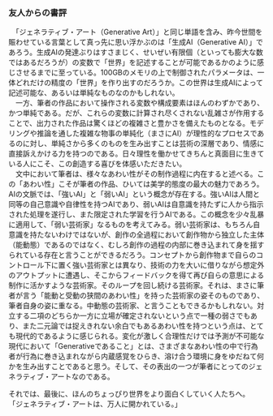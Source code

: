 ### 友人からの書評

　「ジェネラティブ・アート（Generative Art）」と同じ単語を含み、昨今世間を賑わせている言葉として真っ先に思い浮かぶのは「生成AI（Generative AI）」であろう。生成AIの発達ぶりはすさまじく、せいぜい有限個（といっても膨大な数ではあるだろうが）の変数で「世界」を記述することが可能であるかのように感じさせるまでに至っている。100GBのメモリの上で制御されたパラメータは、一体どれだけの精度の「世界」を作り出すのだろうか。この世界は生成AIによって記述可能な、あるいは単純なものなのかもしれない。  
　一方、筆者の作品において操作される変数や構成要素はほんのわずかであり、かつ単純である。だが、これらの変数に計算され尽くされない乱雑さが作用することで、出力された作品は驚くほどの複雑さと豊かさを備えたものとなる。モデリングや推論を通した複雑な物事の単純化（まさにAI）が理性的なプロセスであるのに対し、単純さから多くのものを生み出すことは芸術の深層であり、情感に直接訴えかける力を持つのである。日々理性を働かせてきちんと真面目に生きている人にこそ、この創造する喜びを体感いただきたい。  
　文中において筆者は、様々なあわい性がその制作過程に内在すると述べる。この「あわい性」こそが筆者の作品、ひいては美学的態度の最大の魅力であろう。AIの文脈では、「強いAI」と「弱いAI」という概念が存在する。強いAIは人間と同等の自己意識や自律性を持つAIであり、弱いAIは自意識を持たずに人から指示された処理を遂行し、また限定された学習を行うAIである。この概念を少々乱暴に適用して、「弱い芸術家」なるものを考えてみる。弱い芸術家は、もちろん自意識を持たないわけではないが、創作の全過程において創作物から独立した主体（能動態）であるのではなく、むしろ創作の過程の内部に巻き込まれて身を揺すられている存在と言うことができるだろう。コンセプトから創作物まで自らのコントロール下に置く強い芸術家とは異なり、技術の力を大いに借りながら想定外のアウトプットに遭遇し、そこからフィードバックを得て再び自らの意思による制作に活かすような芸術家。そのループを回し続ける芸術家。それは、まさに筆者が言う「能動と受動の狭間のあわい性」を持った芸術家の姿そのものであり、筆者自身の姿に重なる。中動態の芸術家、と言うこともできるかもしれない。対立する二項のどちらか一方に立場が確定されないという点で一種の弱さでもあり、また二元論では捉えきれない余白でもあるあわい性を持つという点は、とても現代的であるように感じられる。変化が激しく合理性だけでは予測が不可能な現代において「Generativeであること」とは、さまざまなあわい性の中で行為者が行為に巻き込まれながら内蔵感覚をひらき、溶け合う環境に身をゆだねて何かを生み出すことであると思う。そして、その表出の一つが筆者にとってのジェネラティブ・アートなのである。  

それでは、最後に、ほんのちょっぴり世界をより面白くしていく人たちへ。  
「ジェネラティブ・アートは、万人に開かれている。」
